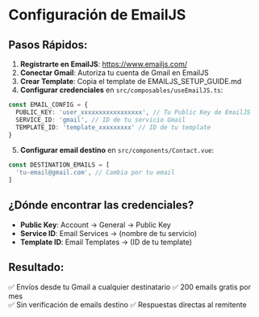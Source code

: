 # Configuración de EmailJS

## Pasos Rápidos:

1. **Registrarte en EmailJS**: https://www.emailjs.com/
2. **Conectar Gmail**: Autoriza tu cuenta de Gmail en EmailJS
3. **Crear Template**: Copia el template de EMAILJS_SETUP_GUIDE.md
4. **Configurar credenciales** en `src/composables/useEmailJS.ts`:

```typescript
const EMAIL_CONFIG = {
  PUBLIC_KEY: 'user_xxxxxxxxxxxxxxxxx', // Tu Public Key de EmailJS
  SERVICE_ID: 'gmail', // ID de tu servicio Gmail
  TEMPLATE_ID: 'template_xxxxxxxxx' // ID de tu template
}
```

5. **Configurar email destino** en `src/components/Contact.vue`:

```typescript
const DESTINATION_EMAILS = [
  'tu-email@gmail.com', // Cambia por tu email
]
```

## ¿Dónde encontrar las credenciales?

- **Public Key**: Account → General → Public Key
- **Service ID**: Email Services → (nombre de tu servicio)
- **Template ID**: Email Templates → (ID de tu template)

## Resultado:

✅ Envíos desde tu Gmail a cualquier destinatario
✅ 200 emails gratis por mes  
✅ Sin verificación de emails destino
✅ Respuestas directas al remitente
